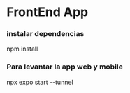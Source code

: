 # FrontEnd App

### instalar dependencias

npm install

### Para levantar la app web y mobile
npx expo start --tunnel